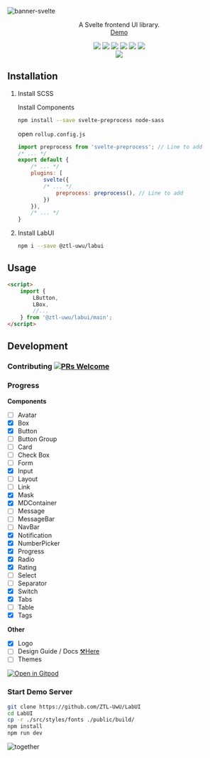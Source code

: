 ![banner-svelte](https://user-images.githubusercontent.com/49156174/186880741-483b026b-383f-4f4a-8d11-287a844562fc.png)


<p align="center">
    A Svelte frontend UI library.
    <br>
    <a href="https://ZTL-UwU.github.io/LabUI/">Demo</a>
</p>

<p align="center">
    <img src="https://img.shields.io/github/workflow/status/ZTL-UwU/LabUI/Build%20and%20Deploy?style=flat-square" />
    <img src="https://img.shields.io/github/languages/code-size/ZTL-UwU/LabUI?color=%2323a536&label=Code%20Size&logo=github&style=flat-square" />
    <img src="https://img.shields.io/github/license/ZTL-UwU/LabUI?color=%235bb2ec&label=License&style=flat-square" />
    <img src="https://img.shields.io/npm/v/@ztl-uwu/labui?color=%23f9b705&label=Version&style=flat-square" />
    <img src="https://img.shields.io/github/last-commit/ZTL-UwU/LabUI?color=%2357B558&label=Last%20Commit&style=flat-square" />
    <img src="https://wakatime.com/badge/github/ZTL-UwU/LabUI.svg?style=flat-square" />
    <br>
    <a href="https://www.npmjs.com/package/@ztl-uwu/labui">
        <img src="https://nodei.co/npm/@ztl-uwu/labui.png?mini=true" />
    </a>
</p>

## Installation

1. Install SCSS

    Install Components

    ```bash
    npm install --save svelte-preprocess node-sass
    ```

    open `rollup.config.js`

    ```javascript
    import preprocess from 'svelte-preprocess'; // Line to add
    /* ... */
    export default {
        /* ... */
        plugins: [
            svelte({
            /* ... */
                preprocess: preprocess(), // Line to add
            })
        }),
        /* ... */
    }
    ```

2. Install LabUI

    ```bash
    npm i --save @ztl-uwu/labui
    ```

## Usage

```html
<script>
    import {
        LButton,
        LBox,
        //...
    } from '@ztl-uwu/labui/main';
</script>
```

## Development

### Contributing [![PRs Welcome](https://img.shields.io/badge/PRs-welcome-brightgreen.svg?style=flat-square)](http://makeapullrequest.com)

### Progress

**Components**
- [ ] Avatar
- [x] Box
- [x] Button
- [ ] Button Group
- [ ] Card
- [ ] Check Box
- [ ] Form
- [x] Input
- [ ] Layout
- [ ] Link
- [x] Mask
- [x] MDContainer
- [ ] Message
- [ ] MessageBar
- [ ] NavBar
- [x] Notification
- [x] NumberPicker
- [x] Progress
- [x] Radio
- [x] Rating
- [ ] Select
- [ ] Separator
- [x] Switch
- [x] Tabs
- [ ] Table
- [x] Tags

**Other**
- [x] Logo
- [ ] Design Guide / Docs [⚒️Here](https://labui.js.org)
- [ ] Themes

[![Open in Gitpod](https://gitpod.io/button/open-in-gitpod.svg)](https://gitpod.io/#https://github.com/ZTL-UwU/LabUI)

### Start Demo Server

```bash
git clone https://github.com/ZTL-UwU/LabUI
cd LabUI
cp -r ./src/styles/fonts ./public/build/
npm install
npm run dev
```

![together](https://user-images.githubusercontent.com/49156174/185579786-0006d1d7-f5b5-4a0d-97a6-d6ab1054d1c9.png)
